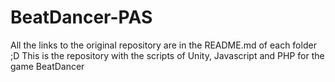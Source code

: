 # BeatDancer-PAS
All the links to the original repository are in the README.md of each folder ;D
This is the repository with the scripts of Unity, Javascript and PHP for the game BeatDancer
